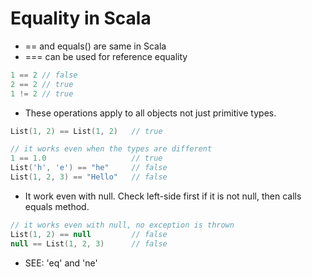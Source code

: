 # Equality in Scala

- == and equals() are same in Scala
- === can be used for reference equality 

```scala
1 == 2 // false
2 == 2 // true
1 != 2 // true
```

- These operations apply to all objects not just primitive types.

```scala
List(1, 2) == List(1, 2)   // true

// it works even when the types are different
1 == 1.0                   // true
List('h', 'e') == "he"     // false
List(1, 2, 3) == "Hello"   // false
```

- It work even with null. Check left-side first if it is not null, then calls equals method.

```scala
// it works even with null, no exception is thrown
List(1, 2) == null         // false
null == List(1, 2, 3)      // false
```

- SEE: 'eq' and 'ne'
